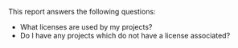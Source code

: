 This report answers the following questions:

- What licenses are used by my projects?
- Do I have any projects which do not have a license associated?